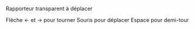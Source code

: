Rapporteur transparent à déplacer 

Flèche <- et -> pour tourner
Souris pour déplacer
Espace pour demi-tour
